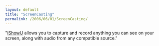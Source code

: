 ```yaml
---
layout: default
title: "ScreenCasting"
permalink: /2006/06/01/ScreenCasting/
---
```


"<a href="http://shinywhitebox.com/home/home.html" target="_blank">iShowU</a> allows you to capture and record anything you can see on your screen, along with audio from any compatible source."